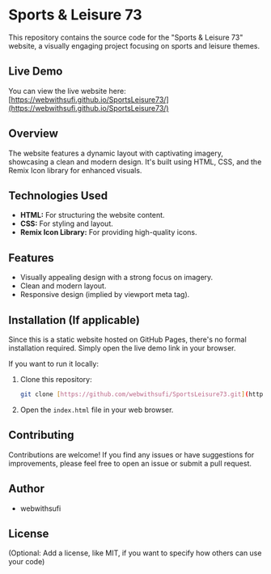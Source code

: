 # Sports & Leisure 73

This repository contains the source code for the "Sports & Leisure 73" website, a visually engaging project focusing on sports and leisure themes.

## Live Demo

You can view the live website here: [https://webwithsufi.github.io/SportsLeisure73/](https://webwithsufi.github.io/SportsLeisure73/)

## Overview

The website features a dynamic layout with captivating imagery, showcasing a clean and modern design. It's built using HTML, CSS, and the Remix Icon library for enhanced visuals.

## Technologies Used

* **HTML:** For structuring the website content.
* **CSS:** For styling and layout.
* **Remix Icon Library:** For providing high-quality icons.

## Features

* Visually appealing design with a strong focus on imagery.
* Clean and modern layout.
* Responsive design (implied by viewport meta tag).

## Installation (If applicable)

Since this is a static website hosted on GitHub Pages, there's no formal installation required. Simply open the live demo link in your browser.

If you want to run it locally:

1.  Clone this repository:
    ```bash
    git clone [https://github.com/webwithsufi/SportsLeisure73.git](https://github.com/webwithsufi/SportsLeisure73.git)
    ```
2.  Open the `index.html` file in your web browser.

## Contributing

Contributions are welcome! If you find any issues or have suggestions for improvements, please feel free to open an issue or submit a pull request.

## Author

* webwithsufi

## License

(Optional: Add a license, like MIT, if you want to specify how others can use your code)
